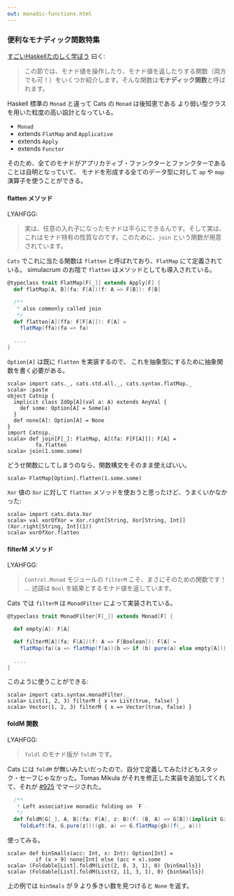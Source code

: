 ```yaml
---
out: monadic-functions.html
---
```


  [fafmm]: http://learnyouahaskell.com/for-a-few-monads-more
  [925]: https://github.com/typelevel/cats/pull/925

### 便利なモナディック関数特集

[すごいHaskellたのしく学ぼう](http://www.amazon.co.jp/dp/4274068854) 曰く:

> この節では、モナド値を操作したり、モナド値を返したりする関数（両方でも可！）をいくつか紹介します。そんな関数は**モナディック関数**と呼ばれます。

Haskell 標準の `Monad` と違って Cats の `Monad` は後知恵である
より弱い型クラスを用いた粒度の高い設計となっている。

- `Monad`
- extends `FlatMap` and `Applicative`
- extends `Apply`
- extends `Functor`

そのため、全てのモナドがアプリカティブ・ファンクターとファンクターであることは自明となっていて、
モナドを形成する全てのデータ型に対して `ap` や `map` 演算子を使うことができる。

#### flatten メソッド

LYAHFGG:

> 実は、任意の入れ子になったモナドは平らにできるんです。そして実は、これはモナド特有の性質なのです。このために、`join` という関数が用意されています。

`Cats` でこれに当たる関数は `flatten` と呼ばれており、`FlatMap` にて定義されている。
simulacrum のお陰で `flatten` はメソッドとしても導入されている。

```scala
@typeclass trait FlatMap[F[_]] extends Apply[F] {
  def flatMap[A, B](fa: F[A])(f: A => F[B]): F[B]

  /**
   * also commonly called join
   */
  def flatten[A](ffa: F[F[A]]): F[A] =
    flatMap(ffa)(fa => fa)

  ....
}
```

`Option[A]` は既に `flatten` を実装するので、
これを抽象型にするために抽象関数を書く必要がある。

```console:new
scala> import cats._, cats.std.all._, cats.syntax.flatMap._
scala> :paste
object Catnip {
  implicit class IdOp[A](val a: A) extends AnyVal {
    def some: Option[A] = Some(a)
  }
  def none[A]: Option[A] = None
}
import Catnip._
scala> def join[F[_]: FlatMap, A](fa: F[F[A]]): F[A] =
         fa.flatten
scala> join(1.some.some)
``` 

どうせ関数にしてしまうのなら、関数構文をそのまま使えばいい。

```console
scala> FlatMap[Option].flatten(1.some.some)
```

`Xor` 値の `Xor` に対して `flatten` メソッドを使おうと思ったけど、うまくいかなかった:

```console:error
scala> import cats.data.Xor
scala> val xorOfXor = Xor.right[String, Xor[String, Int]](Xor.right[String, Int](1))
scala> xorOfXor.flatten
```

#### filterM メソッド

LYAHFGG:

> `Control.Monad` モジュールの `filterM` こそ、まさにそのための関数です！
> ...
> 述語は `Bool` を結果とするモナド値を返しています。

Cats では `filterM` は `MonadFilter` によって実装されている。

```scala
@typeclass trait MonadFilter[F[_]] extends Monad[F] {

  def empty[A]: F[A]

  def filterM[A](fa: F[A])(f: A => F[Boolean]): F[A] =
    flatMap(fa)(a => flatMap(f(a))(b => if (b) pure(a) else empty[A]))

  ....
}
```

このように使うことができる:

```console
scala> import cats.syntax.monadFilter._
scala> List(1, 2, 3) filterM { x => List(true, false) }
scala> Vector(1, 2, 3) filterM { x => Vector(true, false) }
```

#### foldM 関数

LYAHFGG:

> `foldl` のモナド版が `foldM` です。

Cats には `foldM` が無いみたいだったので、自分で定義してみたけどもスタック・セーフじゃなかった。Tomas Mikula がそれを修正した実装を追加してくれて、それが [#925][925] でマージされた。

```scala
  /**
   * Left associative monadic folding on `F`.
   */
  def foldM[G[_], A, B](fa: F[A], z: B)(f: (B, A) => G[B])(implicit G: Monad[G]): G[B] =
    foldLeft(fa, G.pure(z))((gb, a) => G.flatMap(gb)(f(_, a)))
```

使ってみる。

```console
scala> def binSmalls(acc: Int, x: Int): Option[Int] =
         if (x > 9) none[Int] else (acc + x).some
scala> (Foldable[List].foldM(List(2, 8, 3, 1), 0) {binSmalls})
scala> (Foldable[List].foldM(List(2, 11, 3, 1), 0) {binSmalls})
```

上の例では `binSmals` が 9 より多きい数を見つけると `None` を返す。
